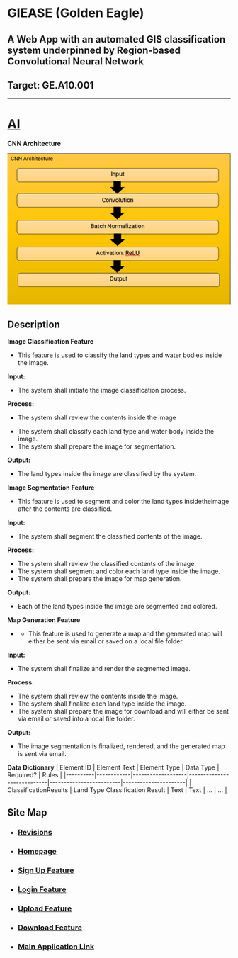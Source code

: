 # GIEASE (Golden Eagle)
## A Web App with an automated GIS classification system underpinned by Region-based Convolutional Neural Network
## Target:  GE.A10.001
_______________________________________
# [AI](https://github.com/rendznicoy/golden-eagle/edit/main/Details/AI.md)
**CNN Architecture**

![AI](https://github.com/rendznicoy/golden-eagle/blob/main/Mockups/CNN%20Architecture.png)

## Description
**Image Classification Feature**

* This feature is used to classify the land types and water bodies inside the image.

**Input:**
* The system shall initiate the image classification process.
  
**Process:**
+ The system shall review the contents inside the image
- The system shall classify each land type and water body inside the image.
- The system shall prepare the image for segmentation.

**Output:**
*  The land types inside the image are classified by the system.

**Image Segmentation Feature**

* This feature is used to segment and color the land types insidetheimage after the contents are classified.

**Input:**
* The system shall segment the classified contents of the image.
  
**Process:**
- The system shall review the classified contents of the image.
- The system shall segment and color each land type inside the image.
- The system shall prepare the image for map generation.

**Output:**
*  Each of the land types inside the image are segmented and colored.

**Map Generation Feature**

* * This feature is used to generate a map and the generated map will either be sent via email or saved on a local file folder.

**Input:**
* The system shall finalize and render the segmented image.
  
**Process:**
- The system shall review the contents inside the image. 
- The system shall finalize each land type inside the image.
- The system shall prepare the image for download and will either be sent via email or saved into a local file folder.

**Output:**
*  The image segmentation is finalized, rendered, and the generated map is sent via email.

**Data Dictionary**
| Element ID | Element Text      | Element Type | Data Type                | Required?          | Rules         |
|----------|------------|-------------------|----------------------------|-------------------------|----------------------|
| ClassificationResults     | Land Type Classification Result       | Text               | Text               | ...              | ...               | 

## Site Map

* ### [Revisions](https://github.com/rendznicoy/golden-eagle/blob//main/Details/REVISIONS.md)

* ### [Homepage](https://github.com/rendznicoy/golden-eagle/blob/main/Details/HOMEPAGE.md)

* ### [Sign Up Feature](https://github.com/rendznicoy/golden-eagle/blob//main/Details/SIGNUP.md)

* ### [Login Feature](https://github.com/rendznicoy/golden-eagle/blob//main/Details/LOGIN.md)

* ### [Upload Feature](https://github.com/rendznicoy/golden-eagle/blob//main/Details/UPLOAD.md)

* ### [Download Feature](https://github.com/rendznicoy/golden-eagle/blob//main/Details/DOWNLOAD.md)

* ### [Main Application Link](https://github.com/rendznicoy/GoldenEagle)
